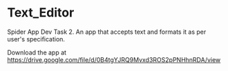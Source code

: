 # Text_Editor
Spider App Dev Task 2.
An app that accepts text and formats it as per user's specification.

Download the app at https://drive.google.com/file/d/0B4tgYJRQ9Mvxd3ROS2pPNHhnRDA/view
